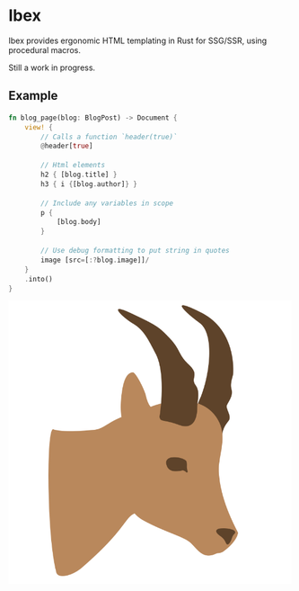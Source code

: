 # Ibex

Ibex provides ergonomic HTML templating in Rust for SSG/SSR, using procedural macros.

Still a work in progress.

## Example

```rs
fn blog_page(blog: BlogPost) -> Document {
    view! {
        // Calls a function `header(true)`
        @header[true]

        // Html elements
        h2 { [blog.title] }
        h3 { i {[blog.author]} }

        // Include any variables in scope
        p {
            [blog.body]
        }

        // Use debug formatting to put string in quotes
        image [src=[:?blog.image]]/
    }
    .into()
}
```

![svg design of an ibex](./ibex.png)

